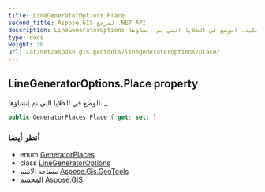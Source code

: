 ```yaml
---
title: LineGeneratorOptions.Place
second_title: Aspose.GIS لمرجع .NET API
description: LineGeneratorOptions ملكية. الوضع في الخلايا التي تم إنشاؤها. _
type: docs
weight: 30
url: /ar/net/aspose.gis.geotools/linegeneratoroptions/place/
---
```

## LineGeneratorOptions.Place property

الوضع في الخلايا التي تم إنشاؤها. _

```csharp
public GeneratorPlaces Place { get; set; }
```

### أنظر أيضا

* enum [GeneratorPlaces](../../generatorplaces/)
* class [LineGeneratorOptions](../)
* مساحة الاسم [Aspose.Gis.GeoTools](../../linegeneratoroptions/)
* المجسم [Aspose.GIS](../../../)



